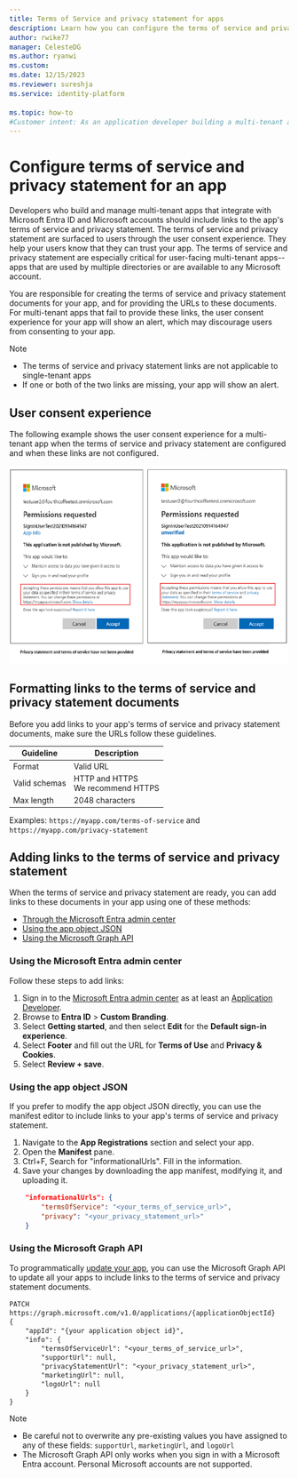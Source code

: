```yaml
---
title: Terms of Service and privacy statement for apps
description: Learn how you can configure the terms of service and privacy statement for apps registered to use Microsoft Entra ID.
author: rwike77
manager: CelesteDG
ms.author: ryanwi
ms.custom:
ms.date: 12/15/2023
ms.reviewer: sureshja
ms.service: identity-platform

ms.topic: how-to
#Customer intent: As an application developer building a multi-tenant app, I want to configure the terms of service and privacy statement for my app, so that I can help gain user's trust and encourage them to consent to using my app.
---
```


# Configure terms of service and privacy statement for an app

Developers who build and manage multi-tenant apps that integrate with Microsoft Entra ID and Microsoft accounts should include links to the app's terms of service and privacy statement. The terms of service and privacy statement are surfaced to users through the user consent experience. They help your users know that they can trust your app. The terms of service and privacy statement are especially critical for user-facing multi-tenant apps--apps that are used by multiple directories or are available to any Microsoft account.

You are responsible for creating the terms of service and privacy statement documents for your app, and for providing the URLs to these documents. For multi-tenant apps that fail to provide these links, the user consent experience for your app will show an alert, which may discourage users from consenting to your app.

> [!NOTE]
> * The terms of service and privacy statement links are not applicable to single-tenant apps
> * If one or both of the two links are missing, your app will show an alert.

## User consent experience

The following example shows the user consent experience for a multi-tenant app when the terms of service and privacy statement are configured and when these links are not configured.

![Screenshots with and without a privacy statement and terms of service provided](./media/howto-add-terms-of-service-privacy-statement/user-consent-exp-privacy-statement-terms-service.png)

## Formatting links to the terms of service and privacy statement documents

Before you add links to your app's terms of service and privacy statement documents, make sure the URLs follow these guidelines.

| Guideline     | Description                           |
|---------------|---------------------------------------|
| Format        | Valid URL                             |
| Valid schemas | HTTP and HTTPS<br/>We recommend HTTPS |
| Max length    | 2048 characters                       |

Examples: `https://myapp.com/terms-of-service` and `https://myapp.com/privacy-statement`

## Adding links to the terms of service and privacy statement

When the terms of service and privacy statement are ready, you can add links to these documents in your app using one of these methods:

* [Through the Microsoft Entra admin center](#entra-admin-center)
* [Using the app object JSON](#app-object-json)
* [Using the Microsoft Graph API](#msgraph-rest-api)

### <a name="entra-admin-center"></a>Using the Microsoft Entra admin center


Follow these steps to add links:

1. Sign in to the [Microsoft Entra admin center](https://entra.microsoft.com) as at least an [Application Developer](~/identity/role-based-access-control/permissions-reference.md#application-developer).
1. Browse to **Entra ID** > **Custom Branding**.
1. Select **Getting started**, and then select **Edit** for the **Default sign-in experience**.
1. Select **Footer** and fill out the URL for **Terms of Use** and **Privacy & Cookies**.
1. Select **Review + save**.

### <a name="app-object-json"></a>Using the app object JSON

If you prefer to modify the app object JSON directly, you can use the manifest editor to include links to your app's terms of service and privacy statement.

1. Navigate to the **App Registrations** section and select your app.
2. Open the **Manifest** pane.
3. Ctrl+F, Search for "informationalUrls". Fill in the information.
4. Save your changes by downloading the app manifest, modifying it, and uploading it.

```json
    "informationalUrls": { 
        "termsOfService": "<your_terms_of_service_url>", 
        "privacy": "<your_privacy_statement_url>" 
    }
```

### <a name="msgraph-rest-api"></a>Using the Microsoft Graph API

To programmatically [update your app](/graph/api/application-update), you can use the Microsoft Graph API to update all your apps to include links to the terms of service and privacy statement documents.

```
PATCH https://graph.microsoft.com/v1.0/applications/{applicationObjectId}
{ 
    "appId": "{your application object id}", 
    "info": { 
        "termsOfServiceUrl": "<your_terms_of_service_url>", 
        "supportUrl": null, 
        "privacyStatementUrl": "<your_privacy_statement_url>", 
        "marketingUrl": null, 
        "logoUrl": null 
    }
}
```

> [!NOTE]
> * Be careful not to overwrite any pre-existing values you have assigned to any of these fields: `supportUrl`, `marketingUrl`, and `logoUrl`
> * The Microsoft Graph API only works when you sign in with a Microsoft Entra account. Personal Microsoft accounts are not supported.
